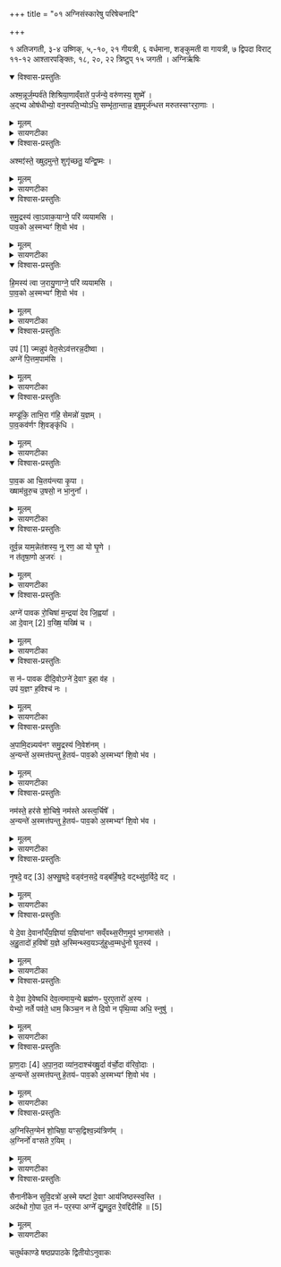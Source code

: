 +++
title = "०१ अग्निसंस्कारेषु परिषेचनादि"

+++

१ अतिजगती,
३-४ उष्णिक्, ५,-१०, २१ गीयत्री,
६ वर्धमाना, शङ्कुमती वा गायत्री,
७ द्विपदा विराट्
११-१२ आश्तारपङ्क्तिः, १८, २०, २२ त्रिष्टुप्
१५ जगती । अग्निर्ऋषिः

<details open><summary>विश्वास-प्रस्तुतिः</summary>

अश्म॒न्नूर्ज॒म्पर्व॑ते शिश्रिया॒णाव्ँवाते॑ प॒र्जन्ये॒ वरु॑णस्य॒ शुष्मे᳚ ।  
अ॒द्भ्य ओष॑धीभ्यो॒ वन॒स्पति॒भ्योऽधि॒ सम्भृ॑ता॒न्तान्न॒ इष॒मूर्ज॑न्धत्त मरुतस्सꣳररा॒णाः ।  
</details>

<details><summary>मूलम्</summary>

अश्म॒न्नूर्ज॒म्पर्व॑ते शिश्रिया॒णाव्ँवाते॑ प॒र्जन्ये॒ वरु॑णस्य॒ शुष्मे᳚ ।  
अ॒द्भ्य ओष॑धीभ्यो॒ वन॒स्पति॒भ्योऽधि॒ सम्भृ॑ता॒न्तान्न॒ इष॒मूर्ज॑न्धत्त मरुतस्सꣳररा॒णाः ।  
</details>

<details><summary>सायणटीका</summary>

[अथ चतुर्थकाण्डे षष्ठः प्रपाठकः]।  
[तत्र प्रथमोऽनुवाकः] ।  
यस्य निःश्वसितं वेदा यो वेदेभ्योऽखिलं जगत्।  
निर्ममे तमहं वन्दे विद्यातीर्थमहेश्वरम्॥  
प्रपाठके पञ्चमे हि चितिसंपूर्त्यनन्तरम्।  
वर्णितो रुद्रहोमोऽथ षष्ठे वाच्याऽग्निसंस्कृतिः॥  
परिषेचनमारभ्य संस्कारा ये चिकीर्षिताः।  
ते पञ्चस्वनुवाकेषु प्रोक्ताः शेषोऽश्वमेधगः॥  
तत्र प्रथमानुवाके परिषेचनविकर्षणादयोऽभिधीयन्ते।  

कल्पः —  ‘उदकुम्भमादायाध्वर्युरश्मन्नूर्जमिति त्रिः प्रदक्षिणमग्निं परिषिञ्चन्पर्येति” इति।   पाठस्तु—  २१५० अश्यन्नूर्जमिति।   हे मरुतः संरराणाः सम्यग्दानशीला यूयमग्न्यादिगतामूर्जं बलहेतुमिषमन्नं नोऽस्मभ्यं धत्त संपादयत।   कीदृशमिषम्, अश्मन्पाषाणे पर्वते मेरुविन्ध्यहिमवदादौ वात प्रचण्डवायौ पर्जन्ये वर्षणक्षमे प्रौढे मेघे वरुणस्य शुष्मे वरुणसंवन्धिनि बले च शिश्रियाणामाश्रितामूर्जं सारभूतां, तथाऽद्भ्यो जलेभ्य ओषधीम्यो व्रीहियवादिम्यो वनस्पतिम्य उदुम्बरादिम्यः सकाशादधिसंभृतामधिकत्वेन सम्यक्संपादिताम्।   यदन्नमश्मादिष्वाश्रित्य सारत्वेनावतिष्ठते, यच्च जलादिम्यः संपाद्यते, यदप्यस्माकं बलहेतुस्तथाविधमन्नं प्रयच्छ।   तमेतं मन्त्रं विनियुङ्क्ते —  
— अश्मन्नूर्जमिति परि षिञ्चति मार्जयन्तेवैनमथो तर्पयत्येव स एनं तृप्तोऽक्षुध्यन्नशोचन्नमुष्मिलोँक उप तिष्ठते” (सं. का. ५ प्र. ४ अ. ४) इति।  
एनमग्निं मार्जयति शुद्धं करोति।   अपि च तर्पयति।   स तृप्तोऽग्निः स्वर्गलोके क्षुत्पीडारहितः संतापरहितः सन्नेनं यजमानं सेवते।   एतद्वेदनं प्रशंयति— “तृप्यति प्रजया पशुभिर्य एवं वेद” (सं. का. ५ प्र. ४ अ. ४) मन्त्रस्य चतुर्थपाद ऊर्जं मरुत इति पदद्वयस्य तात्पर्यं प्रदर्शयति —  
 “तां न इषमूर्णं धत्त मरुतः सꣳरराणा इत्याहान्नं वा उर्गन्नं मरुतोऽन्नमेवाव रुन्धे” (सं. का. ५ प्र. ४ अ. ४) इति।  
ऊर्ग्बलहेतुरन्नमेव, मरुतोऽप्यन्नसंपादकत्वादन्नम्।   अत उभयोः पठनादन्नं प्राप्नोति।  
</details>

<details open><summary>विश्वास-प्रस्तुतिः</summary>

अश्मꣵ॑स्ते॒ ख्षुद॒मुन्ते॒ शुगृ॑च्छतु॒ यन्द्वि॒ष्मः ।  
</details>

<details><summary>मूलम्</summary>

अश्मꣵ॑स्ते॒ ख्षुद॒मुन्ते॒ शुगृ॑च्छतु॒ यन्द्वि॒ष्मः ।  
</details>

<details><summary>सायणटीका</summary>

कल्पः—  “अश्मꣳस्ते क्षुदुमं ते शुगृच्छत्विति त्रिरपरिषिञ्चन्प्रति पर्येति” इति।   पाठस्तु— अश्मꣳस्ते क्षुदमुमिति।   हेऽश्मन्निष्टकामिर्दृढं निष्पादितत्वात्पाषाणसदृशाग्ने यत्ते क्षुत्त्वदीया क्षुत्पीडा या च ते शुक्त्वदीयः संतापस्तदुभयमपि यं वैरिणं द्विष्मः अमुं द्वेष्यमृच्छतु प्राप्नोति।   अस्य मन्त्रस्य तात्पर्यं दर्शयति —  
 “अश्मꣳस्ते क्षुदनुं ते शुगृच्छतु यं द्विष्म इत्याह यमेव द्वेष्टि तमस्या क्षुधा च शुचा चार्पयति” [सं. का. ५ प्र. ४ अ. ४] इति।  
 २१५१ परिषेचनकाले प्रदक्षिणावृत्तिं विधत्ते—  
 “त्रिः परिषिञ्चन्पर्येति त्रिवृद्वा अग्निर्यावानेवाग्निस्तस्य शुचꣳ शमयति” [सं. का. ५ प्र. ४ अ. ४] इति।  
अग्नेराहवनीयादिरूपेण त्रिगुणत्वम्।   परिषेचनरहिताम् * प्रदक्षिणावृतिं विधत्ते–  
 “त्रिः पुनः पर्येति षट्सं पद्यन्ते षडवा ऋतव ऋतुभिरेवास्य शुचꣳ शमयति” [सं. का. ५ प्र. ४ अ. ४] इति।  
पूर्वेण प्रदक्षिणत्रयेण सह षट्संख्यासंपत्तिः।  
</details>

<details open><summary>विश्वास-प्रस्तुतिः</summary>

स॒मु॒द्रस्य॑ त्वा॒ऽवाक॒याग्ने॒ परि॑ व्ययामसि ।  
पाव॒को अ॒स्मभ्यꣳ॑ शि॒वो भ॑व ।  
</details>

<details><summary>मूलम्</summary>

स॒मु॒द्रस्य॑ त्वा॒ऽवाक॒याग्ने॒ परि॑ व्ययामसि ।  
पाव॒को अ॒स्मभ्यꣳ॑ शि॒वो भ॑व ।  
</details>

<details><summary>सायणटीका</summary>

कल्पः —  “अवकां वेतसशाखां मण्डूकं च दीर्घवंशे प्रवघ्य समुद्रस्य त्वाऽवाकयेति सप्तभिरष्टभिर्वाऽग्निं विकर्षति” इति।   तत्र प्रथमामाह— समुद्रस्य त्वेति।   अवका शैवालम्।   हेऽग्ने त्वां समुद्रस्यावाकया समुद्रसंबन्धिना शैवालेना परिव्ययामसि परितः संवृणोमि।   उपरिभागे सर्वत्र विकर्षामीत्यर्थः।   त्वं च स्मभ्यमस्तदर्थं पावकः शोधकः शिवः शान्तश्च भव।  
</details>

<details open><summary>विश्वास-प्रस्तुतिः</summary>

हि॒मस्य॑ त्वा ज॒रायु॒णाग्ने॒ परि॑ व्ययामसि ।  
पा॒व॒को अ॒स्मभ्यꣳ॑ शि॒वो भ॑व ।  
</details>

<details><summary>मूलम्</summary>

हि॒मस्य॑ त्वा ज॒रायु॒णाग्ने॒ परि॑ व्ययामसि ।  
पा॒व॒को अ॒स्मभ्यꣳ॑ शि॒वो भ॑व ।  
</details>

<details><summary>सायणटीका</summary>

अथ द्वीतीवामाह— हिमस्य त्वेति।   हेऽग्ने त्वां हिमस्य शैत्यस्य जरायुणा जरायुवदुत्पत्ति स्थानीयेन शैवालेन।   शेषं पूर्ववत्।  
</details>

<details open><summary>विश्वास-प्रस्तुतिः</summary>

उप॑ [1]  ज्मन्नुप॑ वेत॒सेऽव॑त्तरन्न॒दीष्वा ।  
अग्ने॑ पि॒त्तम॒पाम॑सि ।  
</details>

<details><summary>मूलम्</summary>

उप॑ [1]  ज्मन्नुप॑ वेत॒सेऽव॑त्तरन्न॒दीष्वा ।  
अग्ने॑ पि॒त्तम॒पाम॑सि ।  
</details>

<details><summary>सायणटीका</summary>

अथ तृतीयामाह— उप ज्मन्नुपेति।   हेऽग्ने ज्मा पृथिवी तस्यामुपगतो वर्तसे।   तथा वेतसे वञ्जुलक उपगतो वर्तसे।   तथा नदीष्वा नदीणलेष्वपि अवत्तरमतिशयेन रक्षकत्वे यथा भवति तथोपोगतो वर्तसे।   तथा त्वमपां पित्तमसि तेजोऽसि।  
</details>

<details open><summary>विश्वास-प्रस्तुतिः</summary>

मण्डू॑कि॒ ताभि॒रा ग॑हि॒ सेमन्नो॑ य॒ज्ञम् ।  
पा॒व॒कव॑र्णꣳ शि॒वङ्कृ॑धि ।  
</details>

<details><summary>मूलम्</summary>

मण्डू॑कि॒ ताभि॒रा ग॑हि॒ सेमन्नो॑ य॒ज्ञम् ।  
पा॒व॒कव॑र्णꣳ शि॒वङ्कृ॑धि ।  
</details>

<details><summary>सायणटीका</summary>

अथ चतुर्थीमाह— भण्डृकि ताभिरिति।   हे मण्ढुकि मण्डूकजातीये ताभिः समनश्वर्रोक्ताभिर्ऋग्मिः सहाऽऽगह्यागच्छ।   सा त्वमिमनुष्ठीयमानं नो॑ऽमदीयं यज्ञं पावक वर्णमग्निसमानते॑जस्कं शिवं फलप्रदत्वेत शान्त कृधि कुरु।  
</details>

<details open><summary>विश्वास-प्रस्तुतिः</summary>

पा॒व॒क आ चि॒तय॑न्त्या कृ॒पा ।  
ख्षाम॑न्रुरु॒च उ॒षसो॒ न भा॒नुना᳚ ।  
</details>

<details><summary>मूलम्</summary>

पा॒व॒क आ चि॒तय॑न्त्या कृ॒पा ।  
ख्षाम॑न्रुरु॒च उ॒षसो॒ न भा॒नुना᳚ ।  
</details>

<details><summary>सायणटीका</summary>

अथ पञ्चमीमाह— पावक आ इति।   हे मण्डूकि पावके स्मिन्नग्नौ विषयभूते सति चिन्त * ख. पुस्तकटिप्पणिकायां ‘परिषेचनराहितां प्रदक्षिणावृत्तिमिति पाठो भवितुं युक्त’ इति।  
२१५२ यन्त्या चिन्वानया कृपा कृपया सामर्थ्येन युक्ता सत्या इहाऽऽहगच्छ।   त्वय्यागतयां सत्यामयमग्निः सामन्क्षाम्नि पृथिव्यां रुरुचे दीप्तवान्।   तत्र दृष्मान्तः—उषसो न भानुना।   उषःकालसंबन्धिना प्रकाशेन यथा पदार्था दीप्यन्ते तद्वत्।  
</details>

<details open><summary>विश्वास-प्रस्तुतिः</summary>

तूर्व॒न्न याम॒न्नेत॑शस्य॒ नू रण॒ आ यो घृ॒णे ।  
न त॑तृषा॒णो अ॒जरः॑ ।  
</details>

<details><summary>मूलम्</summary>

तूर्व॒न्न याम॒न्नेत॑शस्य॒ नू रण॒ आ यो घृ॒णे ।  
न त॑तृषा॒णो अ॒जरः॑ ।  
</details>

<details><summary>सायणटीका</summary>

अथ षष्ठीमाह— तूर्वन्न यामन्निति।   योऽग्निरेतशस्य गमनकुशलस्याश्वस्य यामिन्नियामके रणे युद्धे तूर्वन्न परबलानि हिंसन्निवाऽऽघृणे नु सर्वतो दीप्यते खलु सोऽग्निरजरो जरारहितस्ततृषाणो न तृष्णायुक्तो न भवति।   यथा लोके शीघ्रगमनस्वभावमश्वं वामहस्तगतेन खलीनेन दृढं नियम्य रणे प्रवर्तमानः पुरुषः परबलानि हिंसन्न त्वरत एवमयमग्निः प्रज्वलति न कदाचिज्जीर्यति, नाप्यसौ तृष्णायुक्तः किंतु तृप्त इत्यर्थः।  
</details>

<details open><summary>विश्वास-प्रस्तुतिः</summary>

अग्ने॑ पावक रो॒चिषा॑ म॒न्द्रया॑ देव जि॒ह्वया᳚ ।  
आ दे॒वान् [2]  व॒ख्षि॒ यख्षि॑ च ।  
</details>

<details><summary>मूलम्</summary>

अग्ने॑ पावक रो॒चिषा॑ म॒न्द्रया॑ देव जि॒ह्वया᳚ ।  
आ दे॒वान् [2]  व॒ख्षि॒ यख्षि॑ च ।  
</details>

<details><summary>सायणटीका</summary>

अथ सप्तमीमाह— अग्ने पावकेति।   हे पावक शोधक देव द्योतनात्मकाग्ने रोचिषा दीप्तिमत्या मन्द्रया श्लक्ष्णया जिह्वया वाचा देवागावक्षि आवह यक्षि यज।  
</details>

<details open><summary>विश्वास-प्रस्तुतिः</summary>

स न॑ᳶ पावक दीदि॒वोऽग्ने॑ दे॒वाꣳ इ॒हा व॑ह ।  
उप॑ य॒ज्ञꣳ ह॒विश्च॑ नः ।  
</details>

<details><summary>मूलम्</summary>

स न॑ᳶ पावक दीदि॒वोऽग्ने॑ दे॒वाꣳ इ॒हा व॑ह ।  
उप॑ य॒ज्ञꣳ ह॒विश्च॑ नः ।  
</details>

<details><summary>सायणटीका</summary>

अथाष्ठमीमाह स न पावकेति।   हे पावक शोधक दीदिवो दीप्यमानाग्ने नोऽस्मदर्थं देवानिह कर्मण्यावह, अस्माकमिमं यज्ञं हविश्चोपं देवसमीपे प्रापय।   एतैरष्टभिर्मन्त्रैः साध्यं विकर्षणं विधत्ते—  
 “अपां वा एतत्पुष्यं यद्वेतसोऽषाꣳ शरोऽवका वेतसशाखया चादकाभिश्च वि कर्षत्यापो वै शान्ताः शान्ताभिरेवास्य शुचꣳ शमयति” (सं. का. ५ प्र. ४ अ. ४) इति।  
योऽयं वेतसः सोऽयमपां पुष्यस्थानीयोऽप्सु जायमानत्वात्।   याश्चावका शैवालभिधास्ता अपां शरः सारं दघ्नो मण्डमिव।   तस्मादेताभ्यामाग्निं विकर्षेत्, चितेरुपरि नानादिक्षु विविधमेतदुभयमाकर्षेदित्यर्थः।   आषो दाहनिवारकत्वाच्छान्ताः अप्संभन्धिना द्रव्यद्वयेन विकर्षणे सति शान्ताभिर्ऋग्भिरेवास्याग्नेः शुचं शमयति।  
पूर्वोक्तद्रव्यद्वयेन सह मष्डूकस्यापि विकर्षणसाधानत्वं विधत्ते—  
  २१५३ ‘यो वा अग्निं चितं प्रथमः पशुरधिक्रामतीश्वरो वै तꣳ शुचा प्रदहो मण्डूकेन वि कर्षत्येव वै पशूनामनुपजीवनीयो न वा एष ग्राम्येषु पशुषु हितो नाऽऽरण्येषु तमेव शुचाऽर्पयति” (सं. का. ५ प्र. ४ अ. ४) इति।  
गोमहिषाजादीनां मध्ये यः पशुरिममिष्टकाभिश्चितमग्निं प्रथममधिरुह्य दाहेनाऽऽकामति तं पशुं संतापेन प्रदग्धुमयमग्निः प्रभुर्भेवति।   तस्मात्पश्वन्तरेण विकर्षणं न कुर्यात्किंतु मण्डूकेन कुर्यात्।   मण्डूकश्च यागयोग्येषु ग्राभ्येष्वारप्येषु च पशुष्वनन्तर्भावाल्लोकेऽपि गोमहिषादिवदुपयोगादर्शनाच्च केनाप्युपजीव्यो न भवति।   अतस्तेन विकर्षणे तमेव मण्डूकं संतापेन योजयति।  
तस्मिन्विकर्षणे समुद्रस्य त्वेत्यादीन्मन्त्रान्विनियुङ्क्ते —  
— “अष्टाभिर्वि कर्षत्यष्टाक्षरा गायत्री गायत्रोऽग्निर्यावानेवाग्निस्तस्य शुच शमयति” (सं. का. ५ प्र. ४ अ. ४) इति।  
सामान्यतो विहितान्मन्त्रान्विशेषते विधत्ते–  
 “पावकवतीभिरन्नं वै पावकोऽन्नेनैवास्य शुचꣳ शमयति” (सं. का. ५ प्र. ४ अ. ४) इति।   पावको अस्मभ्यꣳ शिवो भवेत्येवं पावकशब्दो चास्वृक्षु वर्तते ताः पावकवत्य इत्यर्थः ताभिर्विकर्षतीत्यनुवर्तते।   पावकस्याग्नेरन्नवचनहेतुत्वादन्नत्वम्।  
</details>

<details open><summary>विश्वास-प्रस्तुतिः</summary>

अ॒पामि॒दन्न्यय॑नꣳ समु॒द्रस्य॑ नि॒वेश॑नम् ।  
अ॒न्यन्ते॑ अ॒स्मत्त॑पन्तु हे॒तय॑ᳶ पाव॒को अ॒स्मभ्यꣳ॑ शि॒वो भ॑व ।  
</details>

<details><summary>मूलम्</summary>

अ॒पामि॒दन्न्यय॑नꣳ समु॒द्रस्य॑ नि॒वेश॑नम् ।  
अ॒न्यन्ते॑ अ॒स्मत्त॑पन्तु हे॒तय॑ᳶ पाव॒को अ॒स्मभ्यꣳ॑ शि॒वो भ॑व ।  
</details>

<details><summary>सायणटीका</summary>

कल्पः —  “अपामिदं न्ययनं नमस्ते हरसे शोचिष इति द्वाभ्यामग्निमधिरोहति” इति।   तत्र प्रथमामाह– अपामिदमिति।   इदं चित्याग्निस्थानमपां न्ययनं नियमेन प्राप्तिस्थानं यागद्वाराऽप्यापः प्राप्यन्ते।   अत एवापां बहुलत्वात्समुद्रस्य निवेशनं गृहस्थानियम्।   तद्रूप हेऽग्ने ते त्वदीया हेतयोऽस्मतोऽन्यं विरोधिनं पुरुषं तपन्तु क्लेशयन्तु।   अस्मभ्यमस्मदर्थं पावकः शुद्धः शिवः शान्तश्च भव।  
</details>

<details open><summary>विश्वास-प्रस्तुतिः</summary>

नम॑स्ते॒ हर॑से शो॒चिषे॒ नम॑स्ते अस्त्व॒र्चिषे᳚ ।  
अ॒न्यन्ते॑ अ॒स्मत्त॑पन्तु हे॒तय॑ᳶ पाव॒को अ॒स्मभ्यꣳ॑ शि॒वो भ॑व ।  
</details>

<details><summary>मूलम्</summary>

नम॑स्ते॒ हर॑से शो॒चिषे॒ नम॑स्ते अस्त्व॒र्चिषे᳚ ।  
अ॒न्यन्ते॑ अ॒स्मत्त॑पन्तु हे॒तय॑ᳶ पाव॒को अ॒स्मभ्यꣳ॑ शि॒वो भ॑व ।  
</details>

<details><summary>सायणटीका</summary>

अथ द्वितीयमाह–  नमस्ते हरस इति।   हेऽग्ने ते तव हरसे रसानां हन्त्रे शोचिषे शोषणहेतवे  तेजसे नमोऽस्तु।   किंच, ते तवार्चिषे पदार्थान्पकाशयित्रे तेजसे नमोऽस्तु।   अन्यमित्यादि पूर्ववत्।   एतन्मन्त्रसाध्यादधिरोहणात्पूर्वमुपानत्प्रतिमोचनं विधत्ते–  
  २१५४ “मृत्युर्वा एत्र यदग्रिर्ब्रह्मण एतद्रूपं यत्कृष्णाजिनं कार्ष्णी उपानहावुप मुञ्चते ब्रह्मणैव मृत्योरन्तर्धत्ते” [सं. का. ५ प्र. ४ अ. ४] इति।  
अग्नेर्दाहकत्वान्मृत्युत्वं प्रसिद्धं, कृष्णाजिनं तु ब्रह्मणो वेदस्य रूपम्।   अत एव दीक्षाप्रकरणे समाम्नायते—  
“ऋक्सामे वै देवेभ्यो यज्ञायातिष्ठमाने कृष्णो रूपं कृत्वाऽपक्रम्यतिष्ठताम्” इति।   कृष्णाजिननिर्मिते उपानहो कार्ष्णी, तयोः प्रतिमोके सति वेदेनैव मृत्युरन्तर्हितो भवति।  
उपानद्द्वयस्य प्रतिमोकाप्रतिमोकयोर्दोषसद्भावादेकस्य एव प्रतिमोकं विधत्ते।   
“अन्तर्मुत्योर्धत्तेऽन्तरन्नाद्यादित्याहुरन्यामुपमुञ्चेतऽन्यां नान्तरेव मृत्योर्धत्तेऽवान्नाद्यꣳ रुन्धे” (सं. का. ५ प्र. ४ अ. ४) इति।  
उभयोरप्यप्रतिमोकतया मृत्युवाधः।   प्रतिमोकेन मृत्योरन्तर्धानं मृत्युरुपशम्यप्ति।   अस्ति त्वन्यो दोषः यथा मृत्योरन्तर्धानमेवमन्नाद्यादप्यन्तर्हितो भवतीत्येवमभिज्ञा आहुः।   अतस्तत्परिहारायैकामुपानहमुपमुञ्चत इतरां नोपमुञ्चेत्।   तथा सत्युपमोकादूर्ध्वं यञ्चितेरधिरोहणं तदङ्गभूते द्वितीयेऽस्मिन्मन्त्रे प्रथमार्धस्य उदानदुपमोकादूर्ध्वं यच्चितेरधिरेहणुं तदङ्गभूते द्वितीयेऽस्मिन्मन्त्रे प्रथमार्धत्य तात्पर्यं दर्शयति —  
 “नमस्ते हरसे शोचिव इत्याह नमस्कृत्य हि वरीयाꣳसमुपच न्ति” (सं. का. ५ प्र. ४ अ. ४) इति।  
लोके हि योऽतिशयेन वसुमान्भवति तं भृत्या आदौ नमस्कृत्य पचादुपचरन्ति।   ततोऽग्नेरप्यत्र नमस्कारो युक्तः।   तृतीयपादस्य तात्पर्यं दर्शयति।  
“अन्नं ते अस्मत्तपन्तु हेतय इत्याह यमेव द्वेष्ठि तमस्य शुचाऽर्पयति” (सं. का. ५ प्र. ४ अ. ४) इति।  
तं द्वेष्यमस्याग्नेः संतापेन योजयति।  
चतुर्थपादस्य तात्पर्यं दर्शयति —  
 “पावको अस्मभ्यꣳ शिवो भवेत्याहान्नं वै पावकोऽन्नमेवाव रुन्धे” (सं. का. ५ प्र. ४ अ. ४) इति।  
अपामिदं न्ययनमित्यादिमन्त्रसंख्याविशिष्टमधिरोहणं विधत्ते–  
 “द्वाभ्यामधि क्रमाति प्रतिष्ठित्यै” (सं. का. ५ प्र. ४ अ. ४) इति।  
२१५५ सामान्येन विनियुक्तौ मन्त्रौ पुनर्विशेषाकारेण विनियुङ्क्ते —  
 “अपस्यवतीभ्याꣳ शान्त्ये” (सं. का. ५ प्र. ४ अ. ४) इति।  
अपामिदमित्येवमपूशब्दो ययोर्ऋचोस्ते अपस्यवत्यौ।   ताभ्यामधिरोहणे सत्यग्नितापस्य शान्तिर्भवति।  
</details>

<details open><summary>विश्वास-प्रस्तुतिः</summary>

नृ॒षदे॒ वट् [3]  अ॒फ्सु॒षदे॒ वड्व॑न॒सदे॒ वड्ब॑र्हि॒षदे॒ वट्थ्सु॑व॒र्विदे॒ वट् ।  
</details>

<details><summary>मूलम्</summary>

नृ॒षदे॒ वट् [3]  अ॒फ्सु॒षदे॒ वड्व॑न॒सदे॒ वड्ब॑र्हि॒षदे॒ वट्थ्सु॑व॒र्विदे॒ वट् ।  
</details>

<details><summary>सायणटीका</summary>

कल्पः —   “नृषदे वडिति पञ्चभिरुत्तरवेदिवदाग्निं स्वयमातृण्णां वा व्प्राधार्य” इति।   पाठस्तु— नुषदे वडिति।   नृषु मनुष्येषु जाठराग्निरूपेण सीदतीति नृषत्, तस्मै वड्डविर्दत्तम्।   वाडवरूपेणाप्सु सीदतीत्यप्सुवत्।   दावाग्निरूपेण वने सीदतीति वनसत्।   आहवनीयादिरूपेण वर्हिषि यज्ञे सीदतीति बर्हिषत्।   आदित्यरूपेण स्वर्गं बिन्दते लभत इति सुवर्वित्।   एतान्मन्त्रान्विनियुङ्ङ्क्ते— “नृषदे वडिति व्याधारयति पङ्क्त्याऽऽहुत्या यज्ञमुखमारभते” [सं. का. ५ प्र. ४ अ. ४] इति।  
पञ्चसंख्योपेतयाऽऽहुत्वा यज्ञे मुख्यमङ्गमुपक्रान्तवान्भवति।  
अथ दक्षिणमंसमुत्तरां श्रौणिमित्यादिकं वक्रत्वं विधत्ते—  

“अक्ष्णया व्याघारयति तस्मादक्ष्णया पशवोऽङ्गानि प्र हरन्ति प्रतिष्ठित्यै” [सं. का. ५ प्र. ४ अ. ६] इति।  
मन्त्रगतं वट्शब्दं प्रशंसति—  
“यद्वषट्कुर्याद्यातयामाऽस्य वषट्कारः स्याद्यान्न वषट्कुर्याद्रक्षाꣳसि यज्ञꣳ हन्युर्वडित्याह परोक्षमेव वषट्करोति नास्य यातयामा वषट्कारो भवति न यज्ञꣳरक्षाꣳसि घ्नन्ति” (सं. का. ५ प्र. ४ अ. ५) इति।  
एतच्च वाक्यं सं ते वायुर्मातरिश्वा दधात्वितिमन्त्रे तस्मै च देवि वषडस्तु तुभ्यमित्यस्य पदस्य व्याख्यानरूपत्वं ब्राह्ममेनादाहृत्य सम्यग्षिवृतम्।  
</details>

<details open><summary>विश्वास-प्रस्तुतिः</summary>

ये दे॒वा दे॒वाना᳚य्ँय॒ज्ञिया॑ य॒ज्ञिया॑नाꣳ सव्ँवथ्स॒रीण॒मुप॑ भा॒गमास॑ते ।  
अ॒हु॒तादो॑ ह॒विषो॑ य॒ज्ञे अ॒स्मिन्थ्स्व॒यञ्जु॑हुध्व॒म्मधु॑नो घृ॒तस्य॑ ।  
</details>

<details><summary>मूलम्</summary>

ये दे॒वा दे॒वाना᳚य्ँय॒ज्ञिया॑ य॒ज्ञिया॑नाꣳ सव्ँवथ्स॒रीण॒मुप॑ भा॒गमास॑ते ।  
अ॒हु॒तादो॑ ह॒विषो॑ य॒ज्ञे अ॒स्मिन्थ्स्व॒यञ्जु॑हुध्व॒म्मधु॑नो घृ॒तस्य॑ ।  
</details>

<details><summary>सायणटीका</summary>

कल्पः —  “ये देवा देवानामिति द्वाभ्यामनुपरिचारं दध्ना मधुमिश्रेण दर्भग्रुमष्टिनाऽग्निं व्यवोक्षति” तत्र प्रथमामाह— ये देवा देवानामिति।   द्विविधा देवाः हविर्भुज इन्द्रवरुणादयः।   शरीरनिर्वाहकाः प्राणात्मकाः प्राणापानादयश्च।   दीध्वन्तीति व्युत्पत्तिरुभयत्रापि संभ  २१५६ वति।   उभयेऽप्येते यज्ञियाः।   तत्रेन्द्रादयो देवा यज्ञेन पूज्यत्वाद्यज्ञियाः।   प्राणादायस्तु यज्ञेन पूजकत्वाद्यज्ञियाः।   एवं सति यज्ञियानामिन्द्रादीनां देवानां संबन्धिनः प्राणरूपा ये यज्ञियानां(स्ते) संवत्सरेणं संवत्सरेण साध्यं चित्याग्निभागं भजनीयगुपासते सेवन्ते प्राणाद्या अहुतादः।   हुतं स्वाहाकारणे समर्पितमदन्तीति हुताद इन्द्रादयस्तद्विपरितत्वात्प्राणा अहुतादः।   तथाविधा हे प्राणा अस्मिन्यज्ञे हविषोऽस्माभिर्हूयमानस्य मधुनो मधुरस्य(घृतस्य) भागं स्वयं जुहुध्वं मदीयेन स्वाहाकारसमर्पणेन विना स्वयमेव स्वी कुरुत।  
</details>

<details open><summary>विश्वास-प्रस्तुतिः</summary>

ये दे॒वा दे॒वेष्वधि॑ देव॒त्वमाय॒न्ये ब्रह्म॑णᳶ पुरए॒तारो॑ अ॒स्य ।  
येभ्यो॒ नर्ते पव॑ते॒ धाम॒ किञ्च॒न न ते दि॒वो न पृ॑थि॒व्या अधि॒ स्नुषु॑ ।  
</details>

<details><summary>मूलम्</summary>

ये दे॒वा दे॒वेष्वधि॑ देव॒त्वमाय॒न्ये ब्रह्म॑णᳶ पुरए॒तारो॑ अ॒स्य ।  
येभ्यो॒ नर्ते पव॑ते॒ धाम॒ किञ्च॒न न ते दि॒वो न पृ॑थि॒व्या अधि॒ स्नुषु॑ ।  
</details>

<details><summary>सायणटीका</summary>

अथ द्वितीयामाह— ये देवा देवेष्विति।   ये प्राणा देवेष्विन्द्रादिष्वप्यति अधिष्ठातृत्वेन देवत्वमायन्प्राप्ताः प्राणैरधिष्ठिता एवेन्द्रादिविग्रहा व्यवहारन्तीत्यर्थः।   किंच ये प्राणा अस्य ब्रह्मणश्चयिमानस्याग्नेः परिवृढस्य पुरएतारः पुरतो गन्तारो निर्वाहका इत्यर्थः।   न खलु प्राणैर्विना चीयमानोऽग्निर्वौढुं शक्यते।   किंच येभ्य ऋते यान्विना किंचन धाम विशां न पवते न शुद्धं भवति ते प्राणरूपा देवा दिवो न दिव्यपि न तिष्ठन्ति, पृथिव्यां न भूमावपि न तिष्ठन्ति, किं तर्हि स्नुषु पर्वतसानुसदृशेषु शरीरगतचक्षुरादिगोलकेष्वाश्रित्य वर्तन्ते।  
एतन्मन्त्रद्वयं विनियुङ्क्ते —  
—  
“हुतादो वा अन्ये देवा अहुतादोऽन्ये तानग्निचिदेबोभयान्प्रीणाति ये देवा देवानामिति दघ्ना मधुमिश्रेणावोक्षति हुतादश्चैव देवानहुतादश्च यजमानः प्रीणाति तं यजमानं प्रीणन्ति दध्नैव हुतादः प्रीणाति मधुषाऽहुतादो ग्राम्यं वा एतदन्न यद्दध्यारण्यं मधु यद्दघ्ना मधुमिश्रेणावोक्षत्युभ स्यावरुद्ध्यै” [सं. का. ५ प्र. ४ अ. ५] इति।  
हुताद इन्द्रादयोऽहुतादः प्राणाः।   तानुभयानपि देवानयमग्निवित्प्रीणयितुमर्हति।   अतो मधुमिश्रेण दध्नाऽवोक्षणं कुर्यात्।   तेन चोभये प्रीताः सन्तो यजमानमपि प्रीणयन्ति।   तत्रापीन्द्राद्रीनां दघ्ना प्रीतिः, प्राणानां मधुना प्रीतिः।   किंच, दघ्नो ग्राम्यत्वान्मधुनश्चाऽऽरण्यत्वादुभाभ्यामवोक्षणे सत्युभयमपि संपादितं भवति।   अवोक्षमसाघनं प्रौढदर्भमुष्ठिं विधत्ते–  
  २१५७ “ग्रुमुष्टिनाऽवोक्षति प्राजापत्यो वै ग्रुमुष्टिः सयोनित्वाय” (सं. का. ५ प्र. ४ अ. ५) इति।  
गुरुः स्थूलो दर्भमुष्टिर्ग्रुमृष्टिः ।   तस्य प्रजापतिवत्प्रौढत्वात्प्राजापत्यत्वम्।   अतस्तेनावोक्षणं सयोनित्वाय भवति।   अग्निरपि प्रजापतिनोत्पादितत्वाप्राजापत्यः।   तेन समानयोनित्वम्।   मन्त्रद्वित्वं प्रशंसति– “द्वाभ्यां प्रतिष्ठित्यै” (सं. का. ५ प्र. ४ अ. ५) इति।  
अवोक्षणकाले परितो भ्रमणं विधत्ते–  
 “अनुपरिचारमवोक्षत्यपरिवर्गमेवैनान्प्रीणाति” [सं. का. ५ प्र. ४ अ. ५] इति।  
अनुपरिचारमनुक्रमेण परितश्चरित्वा परिवर्गमेवाग्न्यवयवेषु कस्यापि वर्जनमकृत्वेवैनामग्न्यवयवान्प्रीणाति।  
।  
</details>

<details open><summary>विश्वास-प्रस्तुतिः</summary>

प्रा॒ण॒दाः [4]  अ॒पा॒न॒दा व्या॑न॒दाश्च॑ख्षु॒र्दा व॑र्चो॒दा व॑रिवो॒दाः ।  
अ॒न्यन्ते॑ अ॒स्मत्त॑पन्तु हे॒तय॑ᳶ पाव॒को अ॒स्मभ्यꣳ॑ शि॒वो भ॑व ।  
</details>

<details><summary>मूलम्</summary>

प्रा॒ण॒दाः [4]  अ॒पा॒न॒दा व्या॑न॒दाश्च॑ख्षु॒र्दा व॑र्चो॒दा व॑रिवो॒दाः ।  
अ॒न्यन्ते॑ अ॒स्मत्त॑पन्तु हे॒तय॑ᳶ पाव॒को अ॒स्मभ्यꣳ॑ शि॒वो भ॑व ।  
</details>

<details><summary>सायणटीका</summary>

कल्पः —  “प्राणदा अपानदा इति प्रत्पवरोह्य” इति।   पाठस्तु— प्राणदा अपानदा इति।   यजमानाय प्राणं ददातीति प्राणदाः।   प्राणं सुस्थिरं करोतीत्यर्थः।   एवमुत्तरत्रापि।   वर्चो बलं, वरिवः प्र(पू) जा।   अन्यमित्यादि पूर्ववत्।  
प्राणादिदानप्रशक्तिपूर्वकं मन्त्रं व्याचष्टे– “वि वा एष प्राणैः प्रजया पशुभिर्ऋघ्यते योऽग्निं चिन्वन्नधिक्रामति प्राणदा अपानदा इत्याह प्राणानेवाऽऽत्मन्धत्ते वर्चोदा वरिवोदा इत्याह प्रजा वै वर्चः पशवो वरिवः प्रजामेव पशूनात्मन्धत्ते” (सं. का. ५ प्र. ४ अ. ५) इति।  
यो यजगानोऽग्निचयनकालेऽग्निमधिरोहत्येष प्राणादिभिर्वियुज्यते।   अतः प्राणादिदानं प्रार्थनीयमिति मन्त्रः प्रवर्तते।   तत्र पूर्वभागेन (ण) प्राणादीन्स्वात्मनि सुस्थितान्करोति उत्तरभागेन (ण) बलवाचिना वर्चःशब्देन पुत्रपौत्रादिरूपाः प्रजा उपलक्षिताः।   तासु हि सतीषु व्यवहर्तुं प्रवलत्वात्।   पूजावाचिना बरिवःशब्देन पशव उपलक्षिताः।   तेषु सत्सु क्षीरादिसंपत्त्या पूज्यो भवति।  
</details>

<details open><summary>विश्वास-प्रस्तुतिः</summary>

अ॒ग्निस्ति॒ग्मेन॑ शो॒चिषा॒ यꣳस॒द्विश्व॒न्न्य॑त्रिण᳚म् ।  
अ॒ग्निर्नो॑ वꣳसते र॒यिम् ।  
</details>

<details><summary>मूलम्</summary>

अ॒ग्निस्ति॒ग्मेन॑ शो॒चिषा॒ यꣳस॒द्विश्व॒न्न्य॑त्रिण᳚म् ।  
अ॒ग्निर्नो॑ वꣳसते र॒यिम् ।  
</details>

<details><summary>सायणटीका</summary>

कल्पः —  “अग्निस्तिग्मेनेति द्वाभ्यामग्नयेऽनीकवत एकामाहुतिं हुत्वा” इति।     २१५८ तत्र प्रथमामाह— अग्निस्तिग्मेनेति।   अयं चीयमानोऽग्निस्तिग्मेन शोचिषा तीक्ष्णया ज्वालयाऽत्त्रिणं राक्षसादिं विश्वं सर्व विरोधिनं नियंसन्नियमयतु।   विनाशयीत्वत्यर्थः।   अत्त्रमदनशीलं बाधकमनिष्टं तदस्यास्तीत्यत्त्री तं विनाशयतु।   किंचायमग्निर्नोऽस्मदर्थं रयिं धनं वंसते वंसितुं संभाजयितुमिच्छतु।  
</details>

<details open><summary>विश्वास-प्रस्तुतिः</summary>

सैनानी॑केन सुवि॒दत्रो॑ अ॒स्मे यष्टा॑ दे॒वाꣳ आय॑जिष्ठस्स्व॒स्ति ।  
अद॑ब्धो गो॒पा उ॒त न॑ᳶ पर॒स्पा अग्ने᳚ द्यु॒मदु॒त रे॒वद्दि॑दीहि ॥ [5]
</details>

<details><summary>मूलम्</summary>

सैनानी॑केन सुवि॒दत्रो॑ अ॒स्मे यष्टा॑ दे॒वाꣳ आय॑जिष्ठस्स्व॒स्ति ।  
अद॑ब्धो गो॒पा उ॒त न॑ᳶ पर॒स्पा अग्ने᳚ द्यु॒मदु॒त रे॒वद्दि॑दीहि ॥ [5]
</details>

<details><summary>सायणटीका</summary>

अथ द्वितीयामाह— सैनाऽनीकेनेति।   हेऽग्ने स त्वं द्युमद्दप्यिमानमुतापि च रेवद्वहुधनयुक्तं गृहक्षेत्रादिकं दिदीहि प्रकाशय।   कीदृशस्त्वम्, एनाऽनीकेन सुविदत्रोऽनेन ज्वालासमूहेन सुष्टु वेदिता, अस्मे देवान्यष्टाऽस्मदर्थं देवानुद्दिश्य यागनिष्पादकः, स्वस्ति विघ्नराहित्यं यथा भवति तथाऽऽयजिष्ठोऽतिशयेन कृत्स्नयागसमाप्तिकारी, अदब्धः केनाप्यहिंसितः, गोपा मन्त्रस्य गोप्ता, उतापि च नोऽस्माकं परस्पा अतिशयेन पालयिता ।   अत्र विनियोगसंग्रहः—  
पष्ठे पञ्चानुवाकाः स्युरग्निशेषस्ततः परे।  
चत्वारो ह्यश्वमेधार्था अश्मेति परिषिञ्चति॥  
अश्मंस्ते प्रतिपर्येति समुद्रेत्यग्निमष्टभिः।  
विकर्षेदित्यपां द्वाभ्यामारोहति चितिं नृषत्॥  
व्याघारः पञ्चभिर्ये दे द्वाभ्यामग्निमवोक्षति।  
प्राणदा अवरुह्यान्निस्तिग्मेनेत्याहुतिद्वयम्॥  
प्रथमे त्वनुवाकेऽस्मिन्मन्त्रा द्वाविंशतिरीरि(तिः स्थि)ताः॥  
अथ मीमांसा।  
नवमाध्यायस्य प्रथमपादे चिन्तितम्—  
विकर्षप्रोक्षणे कार्ये प्रतीष्टकमुतैकधा।  
आद्योऽवयव्यसत्त्वेन मवं भूदेशसत्त्वुतः॥  
“इष्टकाभिरग्निं चिनुते” इति श्रूयते ।   तत्रेदमान्नायते—“मण्डूकेनाग्निं विकर्षति।   वेतसशाखाया चावकाभिश्चाग्निं विकर्षति।   हिरण्यशकलसहस्रेणाग्निं प्रोक्षति” इति।   शाखाग्रे मण्ढूकं बद्ध्वा तेन विकर्षतीत्यर्थः।   ते च विकर्षणप्रोक्षणे प्रतीष्टकं कर्तव्ये।   कुतः।   चिताभ्य इष्टकाभ्यः पृथमग्निशब्दार्थस्य   २१५९ कस्यचिदवयविद्रव्यस्याभावादिति चेन्मैवम्।   उपहिताभिरिष्टकाभिः संयुक्तस्य प्रदेशस्यावयविद्रव्यत्वात्।   तस्य चाग्न्माघारत्वेनाग्निशब्दार्थत्वम्।   तस्मादग्नेरे कत्वात्सकृदेव विकर्षणप्रोक्षणे कुर्यात्॥  
इति श्रीमत्सायणाचार्यविरचिते माधवीये वेदार्थप्रकाशे कृष्णयजुर्वेदीयतीत्तरीयसंहिताभाष्ये चतुर्थकाण्डे षष्ठप्रपाठके प्रथमोऽनुवाकः ॥   १॥  
</details>

चतुर्थकाण्डे षष्ठप्रपाठके द्वितीयोऽनुवाकः
